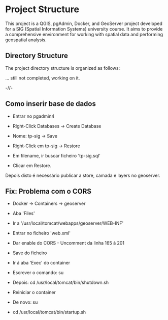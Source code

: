 # Project Structure

This project is a QGIS, pgAdmin, Docker, and GeoServer project developed for a SIG (Spatial Information Systems) university course. It aims to provide a comprehensive environment for working with spatial data and performing geospatial analysis.

## Directory Structure

The project directory structure is organized as follows:

... still not completed, working on it.

-//- 

## Como inserir base de dados

- Entrar no pgadmin4

- Right-Click Databases -> Create Database

- Nome: tp-sig -> Save

- Right-Click em tp-sig -> Restore

- Em filename, ir buscar ficheiro 'tp-sig.sql'

- Clicar em Restore.

Depois disto é necessário publicar a store, camada e layers no geoserver.

## Fix: Problema com o CORS

- Docker -> Containers -> geoserver

- Aba 'Files'

- Ir a '/usr/local/tomcat/webapps/geoserver/WEB-INF'

- Entrar no ficheiro 'web.xml'

- Dar enable do CORS - Uncomment da linha 165 á 201

- Save do ficheiro

- Ir á aba 'Exec' do container

- Escrever o comando: su

- Depois: cd /usr/local/tomcat/bin/shutdown.sh

- Reiniciar o container

- De novo: su

- cd /usr/local/tomcat/bin/startup.sh